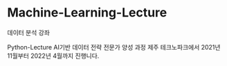 # Machine-Learning-Lecture
데이터 분석 강좌 

Python-Lecture
AI기반 데이터 전략 전문가 양성 과정
제주 테크노파크에서 2021년 11월부터 2022년 4월까지 진행니다.
